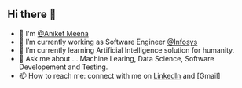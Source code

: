 ## Hi there 👋

<!--
**AniketMeena11/AniketMeena11** is a ✨ _special_ ✨ repository because its `README.md` (this file) appears on your GitHub profile.

Here are some ideas to get you started: -->
- 🎉 I'm [@Aniket Meena](https://www.linkedin.com/in/aniketmeena/)
- 🔭 I’m currently working as Software Engineer [@Infosys](https://www.infosys.com/)
- 🌱 I’m currently learning Artificial Intelligence solution for humanity.
- 💬 Ask me about ... Machine Learing, Data Science, Software Developement and Testing.
- 📫 How to reach me: connect with me on [LinkedIn](https://www.linkedin.com/in/aniketmeena/) and [Gmail]



